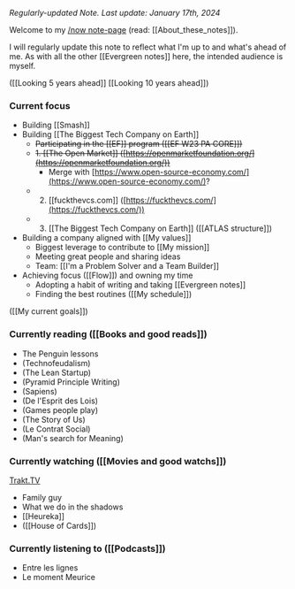 _Regularly-updated Note. Last update: January 17th, 2024_

Welcome to my [/now note-page](https://sive.rs/nowff) (read: [[About_these_notes]]).

I will regularly update this note to reflect what I'm up to and what's ahead of me.
As with all the other [[Evergreen notes]] here, the intended audience is myself.

([[Looking 5 years ahead]] [[Looking 10 years ahead]])

### Current focus

- Building [[Smash]]
- Building [[The Biggest Tech Company on Earth]]
	- ~~Participating in the [[EF]] program ([[EF W23 PA CORE]])~~
	- ~~1. [[The Open Market]] ([https://openmarketfoundation.org/](https://openmarketfoundation.org/))~~
		- Merge with [https://www.open-source-economy.com/](https://www.open-source-economy.com/)?
	- 2. [[fuckthevcs.com]] ([https://fuckthevcs.com/](https://fuckthevcs.com/))
	- 3. [[The Biggest Tech Company on Earth]] ([[ATLAS structure]])
- Building a company aligned with [[My values]]
	- Biggest leverage to contribute to [[My mission]]
	- Meeting great people and sharing ideas
	- Team: [[I'm a Problem Solver and a Team Builder]]
- Achieving focus ([[Flow]]) and owning my time
	- Adopting a habit of writing and taking [[Evergreen notes]]
	- Finding the best routines ([[My schedule]])

([[My current goals]])

### Currently reading ([[Books and good reads]])

- The Penguin lessons
- (Technofeudalism)
- (The Lean Startup)
- (Pyramid Principle Writing)
- (Sapiens)
- (De l'Esprit des Lois)
- (Games people play)
- (The Story of Us)
- (Le Contrat Social)
- (Man's search for Meaning)

### Currently watching ([[Movies and good watchs]])

[Trakt.TV](https://trakt.tv/users/misterw97)

- Family guy
- What we do in the shadows
- [[Heureka]]
- ([[House of Cards]])

### Currently listening to ([[Podcasts]])

- Entre les lignes
- Le moment Meurice

